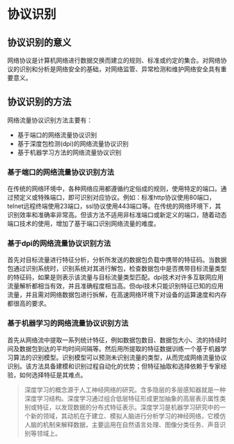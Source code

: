 # 协议识别

## 协议识别的意义

网络协议是计算机网络进行数据交换而建立的规则、标准或约定的集合。对网络协议的识别和分析是网络安全的基础，对网络监管、异常检测和维护网络安全具有重要意义。

## 协议识别的方法

网络流量协议识别方法主要有：

- 基于端口的网络流量协议识别
- 基于深度包检测(dpi)的网络流量协议识别
- 基于机器学习方法的网络流量协议识别

### 基于端口的网络流量协议识别方法

在传统的网络环境中，各种网络应用都遵循约定俗成的规则，使用特定的端口。通过预定义或特殊端口，即可识别对应协议。例如：标准http协议使用80端口，telnet远程终端使用23端口，ssl协议使用443端口等。在传统的网络环境下，其识别效率和准确率非常高。但该方法不适用非标准端口或新定义的端口，随着动态端口技术的使用，增加了基于端口识别网络流量的难度。

### 基于dpi的网络流量协议识别方法

首先对目标流量进行特征分析，分析所发送的数据包负载中携带的特征码。当数据包通过识别系统时，识别系统对其进行解包，检查数据包中是否携带目标流量类型的特征码，如果是则表示该流量与目标流量类型匹配。dpi技术对许多互联网应用流量解析都相当有效，并且准确程度相当高。但dpi技术只能识别特征已知的应用流量，并且需对网络数据包进行拆解，在高速网络环境下对设备的运算速度和内存都很高的要求。

### 基于机器学习的网络流量协议识别方法

首先从网络流中提取一系列统计特征，例如数据包数目、数据包大小、流的持续时间及数据包到达的平均时间间隔等。然后用所提取的特征数据训练一个基于机器学习算法的识别模型。识别模型可以预测未识别流量的类型，从而完成网络流量协议识别。该方法具备建模和识别过程自动化的优势；但特征抽取和选择依赖于专家经验，如何选择特征是其难点。

> 深度学习的概念源于人工神经网络的研究。含多隐层的多层感知器就是一种深度学习结构。深度学习通过组合低层特征形成更加抽象的高层表示属性类别或特征，以发现数据的分布式特征表示。深度学习是机器学习研究中的一个新的领域，其动机在于建立、模拟人脑进行分析学习的神经网络，它模仿人脑的机制来解释数据，主要运用在自然语言处理、图像分类任务、声音识别等领域上。

